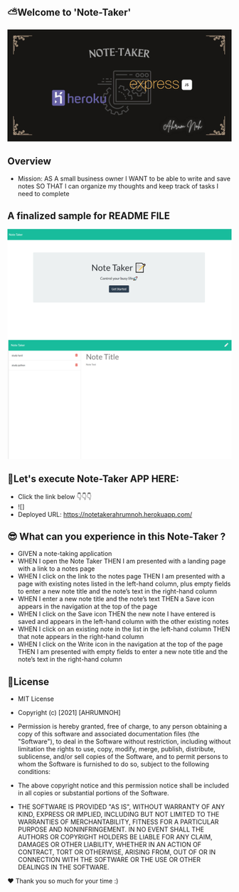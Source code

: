 ## ⛅Welcome to 'Note-Taker'

![Title](https://github.com/ahrumnoh/note-taker/blob/main/public/assets/images/Note-Taker.jpg?raw=true)



## Overview

* Mission: AS A small business owner
I WANT to be able to write and save notes
SO THAT I can organize my thoughts and keep track of tasks I need to complete



## A finalized sample for README FILE
![README FILE](https://github.com/ahrumnoh/note-taker/blob/main/public/assets/images/2021-08-15%20(10).png?raw=true)
![README FILE](https://github.com/ahrumnoh/note-taker/blob/main/public/assets/images/2021-08-15%20(11).png?raw=true)



## 🚩Let's execute Note-Taker APP HERE:
* Click the link below 👇👇👇
* ![]
* Deployed URL: https://notetakerahrumnoh.herokuapp.com/



## 😎 What can you experience in this Note-Taker ?

* GIVEN a note-taking application
* WHEN I open the Note Taker
THEN I am presented with a landing page with a link to a notes page
* WHEN I click on the link to the notes page
THEN I am presented with a page with existing notes listed in the left-hand column, plus empty fields to enter a new note title and the note’s text in the right-hand column
* WHEN I enter a new note title and the note’s text
THEN a Save icon appears in the navigation at the top of the page
* WHEN I click on the Save icon
THEN the new note I have entered is saved and appears in the left-hand column with the other existing notes
* WHEN I click on an existing note in the list in the left-hand column
THEN that note appears in the right-hand column
* WHEN I click on the Write icon in the navigation at the top of the page
THEN I am presented with empty fields to enter a new note title and the note’s text in the right-hand column




## 🚩License

* MIT License
* Copyright (c) [2021] [AHRUMNOH]

* Permission is hereby granted, free of charge, to any person obtaining a copy
of this software and associated documentation files (the "Software"), to deal
in the Software without restriction, including without limitation the rights
to use, copy, modify, merge, publish, distribute, sublicense, and/or sell
copies of the Software, and to permit persons to whom the Software is
furnished to do so, subject to the following conditions:

* The above copyright notice and this permission notice shall be included in all
copies or substantial portions of the Software.

* THE SOFTWARE IS PROVIDED "AS IS", WITHOUT WARRANTY OF ANY KIND, EXPRESS OR
IMPLIED, INCLUDING BUT NOT LIMITED TO THE WARRANTIES OF MERCHANTABILITY,
FITNESS FOR A PARTICULAR PURPOSE AND NONINFRINGEMENT. IN NO EVENT SHALL THE
AUTHORS OR COPYRIGHT HOLDERS BE LIABLE FOR ANY CLAIM, DAMAGES OR OTHER
LIABILITY, WHETHER IN AN ACTION OF CONTRACT, TORT OR OTHERWISE, ARISING FROM,
OUT OF OR IN CONNECTION WITH THE SOFTWARE OR THE USE OR OTHER DEALINGS IN THE
SOFTWARE.


❤ Thank you so much for your time :)

